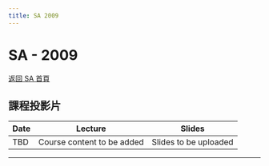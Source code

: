 ```yaml
---
title: SA 2009
---
```


# SA - 2009

[返回 SA 首頁](/sa/)

## 課程投影片

| Date  | Lecture | Slides |
|-------|-------------|----------|
| TBD | Course content to be added | Slides to be uploaded |

---